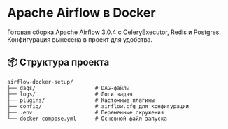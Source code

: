 # Apache Airflow в Docker

Готовая сборка Apache Airflow 3.0.4 с CeleryExecutor, Redis и Postgres. Конфигурация вынесена в проект для удобства.

## 📦 Структура проекта
```
airflow-docker-setup/
├── dags/                   # DAG-файлы 
├── logs/                   # Логи задач 
├── plugins/                # Кастомные плагины
├── config/                 # airflow.cfg для конфигурации 
├── .env                    # Переменные окружения 
└── docker-compose.yml      # Основной файл запуска
```
